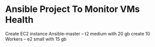 #  Ansible Project To Monitor VMs Health
<p>
Create EC2 instance 
Ansible-master – t2 medium with 20 gb
create 10 Workers – e2 small with 15 gb
</p>

